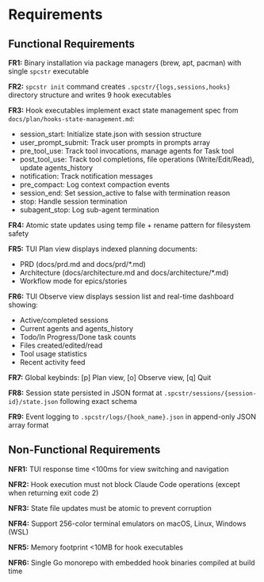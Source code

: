 # Requirements

## Functional Requirements

**FR1:** Binary installation via package managers (brew, apt, pacman) with single `spcstr` executable

**FR2:** `spcstr init` command creates `.spcstr/{logs,sessions,hooks}` directory structure and writes 9 hook executables

**FR3:** Hook executables implement exact state management spec from `docs/plan/hooks-state-management.md`:
- session_start: Initialize state.json with session structure
- user_prompt_submit: Track user prompts in prompts array
- pre_tool_use: Track tool invocations, manage agents for Task tool
- post_tool_use: Track tool completions, file operations (Write/Edit/Read), update agents_history
- notification: Track notification messages
- pre_compact: Log context compaction events
- session_end: Set session_active to false with termination reason
- stop: Handle session termination
- subagent_stop: Log sub-agent termination

**FR4:** Atomic state updates using temp file + rename pattern for filesystem safety

**FR5:** TUI Plan view displays indexed planning documents:
- PRD (docs/prd.md and docs/prd/*.md)
- Architecture (docs/architecture.md and docs/architecture/*.md)
- Workflow mode for epics/stories

**FR6:** TUI Observe view displays session list and real-time dashboard showing:
- Active/completed sessions
- Current agents and agents_history
- Todo/In Progress/Done task counts
- Files created/edited/read
- Tool usage statistics
- Recent activity feed

**FR7:** Global keybinds: [p] Plan view, [o] Observe view, [q] Quit

**FR8:** Session state persisted in JSON format at `.spcstr/sessions/{session-id}/state.json` following exact schema

**FR9:** Event logging to `.spcstr/logs/{hook_name}.json` in append-only JSON array format

## Non-Functional Requirements

**NFR1:** TUI response time <100ms for view switching and navigation

**NFR2:** Hook execution must not block Claude Code operations (except when returning exit code 2)

**NFR3:** State file updates must be atomic to prevent corruption

**NFR4:** Support 256-color terminal emulators on macOS, Linux, Windows (WSL)

**NFR5:** Memory footprint <10MB for hook executables

**NFR6:** Single Go monorepo with embedded hook binaries compiled at build time
